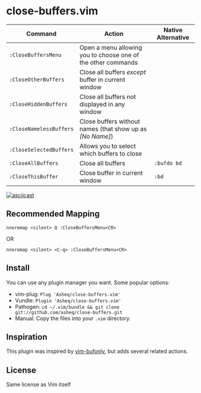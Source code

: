 # close-buffers.vim

<table>
    <thead>
        <th>Command</th>
        <th>Action</th>
        <th>Native Alternative</th>
    </thead>
    <tbody>
        <tr>
            <td><code>:CloseBuffersMenu</code></td>
            <td>Open a menu allowing you to choose one of the other commands</td>
            <td></td>
        </tr>
        <tr>
            <td><code>:CloseOtherBuffers</code> <br></td>
            <td>Close all buffers <i>except</i> buffer in current window</td>
            <td></td>
        </tr>
        <tr>
            <td><code>:CloseHiddenBuffers</code> <br></td>
            <td>Close all buffers not displayed in any window</td>
            <td></td>
        </tr>
        <tr>
            <td><code>:CloseNamelessBuffers</code></td>
            <td>Close buffers without names (that show up as <i>[No Name]</i>)</td>
            <td></td>
        </tr>
        <tr>
            <td><code>:CloseSelectedBuffers</code></td>
            <td>Allows you to select which buffers to close</td>
            <td></td>
        </tr>
        <tr>
            <td><code>:CloseAllBuffers</code></td>
            <td>Close all buffers</td>
            <td><code>:bufdo bd</code></td>
        </tr>
        <tr>
            <td><code>:CloseThisBuffer</code></td>
            <td>Close buffer in current window</td>
            <td><code>:bd</code></td>
        </tr>
    </tbody>
</table>

[![asciicast](https://asciinema.org/a/Q4nw2vqtuXE5X23vUtPw1PsFO.png)](https://asciinema.org/a/Q4nw2vqtuXE5X23vUtPw1PsFO)

## Recommended Mapping

    nnoremap <silent> Q :CloseBuffersMenu<CR>

OR

    nnoremap <silent> <C-q> :CloseBuffersMenu<CR>
## Install
You can use any plugin manager you want. Some popular options:

- vim-plug: `Plug 'Asheq/close-buffers.vim'`
- Vundle: `Plugin 'Asheq/close-buffers.vim'`
- Pathogen: `cd ~/.vim/bundle && git clone git://github.com/asheq/close-buffers.git`
- Manual: Copy the files into your `.vim` directory.

## Inspiration
This plugin was inspired by [vim-bufonly](https://github.com/schickling/vim-bufonly), but adds
several related actions.

## License
Same license as Vim itself
